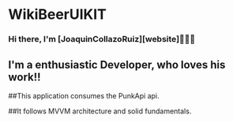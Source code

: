# WikiBeerUIKIT

### Hi there, I'm [JoaquinCollazoRuiz][website]🙋🏻‍♂️

## I'm a enthusiastic Developer, who loves his work!!

##This application consumes the PunkApi api.

##It follows MVVM architecture and solid fundamentals.

<br />

